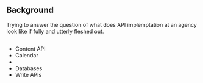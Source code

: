 

## Background
Trying to answer the question of what does API implemptation at an agency look like if fully and utterly fleshed out.  

## 

* Content API 
 * Calendar 
 * 
* Databases 
* Write APIs 
